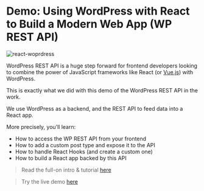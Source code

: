 # Demo: Using WordPress with React to Build a Modern Web App (WP REST API)

![react-woprdress](https://snipcart.com/media/204844/wordpress-react.png)

WordPress REST API is a huge step forward for frontend developers looking to combine the power of JavaScript frameworks like React (or [Vue.js](https://snipcart.com/blog/wordpress-vue-headless)) with WordPress.

This is exactly what we did with this demo of the WordPress REST API in the work. 

We use WordPress as a backend, and the REST API to feed data into a React app.

More precisely, you’ll learn:

- How to access the WP REST API from your frontend
- How to add a custom post type and expose it to the API
- How to handle React Hooks (and create a custom one)
- How to build a React app backed by this API

> Read the full-on intro & tutorial [here](https://snipcart.com/blog/reactjs-wordpress-rest-api-example)

> Try the live demo [here](https://snipcart-wordpress-react.herokuapp.com/)
